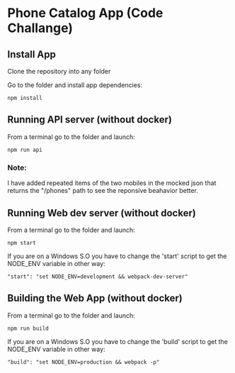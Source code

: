 
# Phone Catalog App (Code Challange)

## Install App

Clone the repository into any folder

Go to the folder and install app dependencies: 

```
npm install
```

## Running API server (without docker)

From a terminal go to the folder and launch: 

```
npm run api
```

### Note: 

I have added repeated items of the two mobiles in the mocked json that returns the "/phones" path to see the reponsive beahavior better.

## Running Web dev server (without docker)

From a terminal go to the folder and launch:

```
npm start
```

If you are on a Windows S.O you have to change the 'start' script to get the NODE_ENV variable in other way:

```
"start": "set NODE_ENV=development && webpack-dev-server"
```

## Building the Web App (without docker)

From a terminal go to the folder and launch:

```
npm run build
```

If you are on a Windows S.O you have to change the 'build' script to get the NODE_ENV variable in other way:

```
"build": "set NODE_ENV=production && webpack -p"
```

